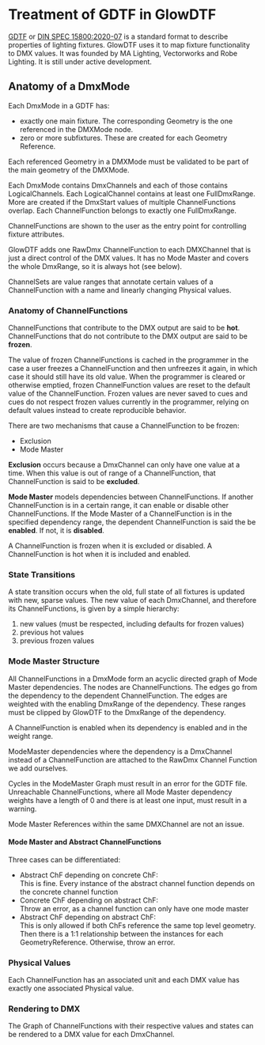 # Treatment of GDTF in GlowDTF

[GDTF](https://gdtf-share.com/) or [DIN SPEC
15800:2020-07](https://www.beuth.de/de/technische-regel/din-spec-15800/324748671)
is a standard format to describe properties of lighting fixtures. GlowDTF uses
it to map fixture functionality to DMX values. It was founded by MA Lighting,
Vectorworks and Robe Lighting. It is still under active development. 

## Anatomy of a DmxMode

Each DmxMode in a GDTF has:
- exactly one main fixture. The corresponding Geometry is the one referenced in
  the DMXMode node. 
- zero or more subfixtures. These are created for each Geometry Reference. 

Each referenced Geometry in a DMXMode must be validated to be part of the main
geometry of the DMXMode. 

Each DmxMode contains DmxChannels and each of those contains LogicalChannels.
Each LogicalChannel contains at least one FullDmxRange. More are created if the
DmxStart values of multiple ChannelFunctions overlap. Each ChannelFunction
belongs to exactly one FullDmxRange. 

ChannelFunctions are shown to the user as the entry point for controlling
fixture attributes. 

GlowDTF adds one RawDmx ChannelFunction to each DMXChannel that is just a direct
control of the DMX values. It has no Mode Master and covers the whole DmxRange,
so it is always hot (see below). 

ChannelSets are value ranges that annotate certain values of a ChannelFunction
with a name and linearly changing Physical values. 

### Anatomy of ChannelFunctions

ChannelFunctions that contribute to the DMX output are said to be **hot**.
ChannelFunctions that do not contribute to the DMX output are said to be **frozen**.

The value of frozen ChannelFunctions is cached in the programmer in the case a
user freezes a ChannelFunction and then unfreezes it again, in which case it
should still have its old value. When the programmer is cleared or otherwise
emptied, frozen ChannelFunction values are reset to the default value of the
ChannelFunction. Frozen values are never saved to cues and cues do not respect
frozen values currently in the programmer, relying on default values instead to
create reproducible behavior. 

There are two mechanisms that cause a ChannelFunction to be frozen:
- Exclusion
- Mode Master

**Exclusion** occurs because a DmxChannel can only have one value at a time.
When this value is out of range of a ChannelFunction, that ChannelFunction is
said to be **excluded**.

**Mode Master** models dependencies between ChannelFunctions. If another
ChannelFunction is in a certain range, it can enable or disable other
ChannelFunctions. If the Mode Master of a ChannelFunction is in the specified
dependency range, the dependent ChannelFunction is said the be **enabled**. If
not, it is **disabled**. 

A ChannelFunction is frozen when it is excluded or disabled. A ChannelFunction
is hot when it is included and enabled. 

### State Transitions

A state transition occurs when the old, full state of all fixtures is updated
with new, sparse values. The new value of each DmxChannel, and therefore its
ChannelFunctions, is given by a simple hierarchy:

1. new values (must be respected, including defaults for frozen values)
2. previous hot values
3. previous frozen values

### Mode Master Structure

All ChannelFunctions in a DmxMode form an acyclic directed graph of Mode Master
dependencies. The nodes are ChannelFunctions. The edges go from the dependency
to the dependent ChannelFunction. The edges are weighted with the enabling
DmxRange of the dependency. These ranges must be clipped by GlowDTF to the
DmxRange of the dependency. 

A ChannelFunction is enabled when its dependency is enabled
and in the weight range. 

ModeMaster dependencies where the dependency is a DmxChannel instead of a
ChannelFunction are attached to the RawDmx Channel Function we add ourselves. 

Cycles in the ModeMaster Graph must result in an error for the GDTF file.
Unreachable ChannelFunctions, where all Mode Master dependency weights have a
length of 0 and there is at least one input, must result in a warning. 

Mode Master References within the same DMXChannel are not an issue. 

#### Mode Master and Abstract ChannelFunctions

Three cases can be differentiated:
- Abstract ChF depending on concrete ChF:  
  This is fine. Every instance of the abstract channel function depends on the
  concrete channel function
- Concrete ChF depending on abstract ChF:  
  Throw an error, as a channel function can only have one mode master
- Abstract ChF depending on abstract ChF:  
  This is only allowed if both ChFs reference the same top level geometry. Then
  there is a 1:1 relationship between the instances for each GeometryReference.
  Otherwise, throw an error. 

### Physical Values

Each ChannelFunction has an associated unit and each DMX value has exactly one
associated Physical value. 

### Rendering to DMX

The Graph of ChannelFunctions with their respective values and states can be
rendered to a DMX value for each DmxChannel. 